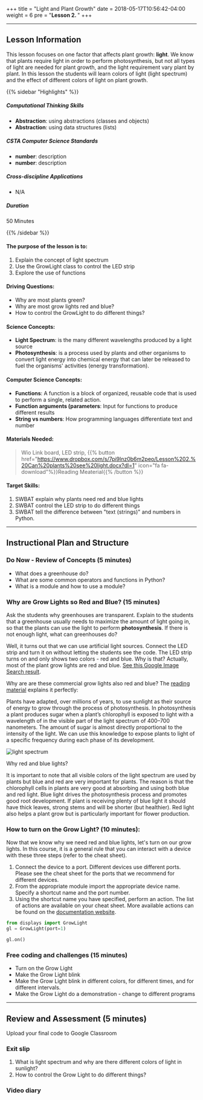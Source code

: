 +++
title = "Light and Plant Growth"
date =  2018-05-17T10:56:42-04:00
weight = 6
pre = "<b>Lesson 2. </b>"
+++

---

## Lesson Information

This lesson focuses on one factor that affects plant growth: **light**. We know that plants require light in order to perform photosynthesis, but not all types of light are needed for plant growth, and the light requirement vary plant by plant. In this lesson the students will learn colors of light (light spectrum) and the effect of different colors of light on plant growth.

{{% sidebar "Highlights" %}}

##### Computational Thinking Skills

* **Abstraction**: using abstractions (classes and objects)
* **Abstraction**: using data structures (lists)

##### CSTA Computer Science Standards

* **number**: description
* **number**: description

##### Cross-discipline Applications

* N/A

##### Duration

50 Minutes

{{% /sidebar %}}

#### The purpose of the lesson is to:

1. Explain the concept of light spectrum
2. Use the GrowLight class to control the LED strip
3. Explore the use of functions

#### Driving Questions:

* Why are most plants green?
* Why are most grow lights red and blue?
* How to control the GrowLight to do different things?

#### Science Concepts:

* **Light Spectrum**: is the many different wavelengths produced by a light source
* **Photosynthesis**: is a process used by plants and other organisms to convert light energy into chemical energy that can later be released to fuel the organisms' activities (energy transformation).

#### Computer Science Concepts:

* **Functions**: A function is a block of organized, reusable code that is used to perform a single, related action.
* **Function arguments (parameters**: Input for functions to produce different results
* **String vs numbers**: How programming languages differentiate text and number

#### Materials Needed:

> Wio Link board, LED strip, {{% button href="https://www.dropbox.com/s/7pi9lnz0b6m2peo/Lesson%202.%20Can%20plants%20see%20light.docx?dl=1" icon="fa fa-download"%}}Reading Meaterial{{% /button %}}

#### Target Skills:

1. SWBAT explain why plants need red and blue lights
2. SWBAT control the LED strip to do different things
3. SWBAT tell the difference between "text (strings)" and numbers in Python.

---

## Instructional Plan and Structure

### Do Now - Review of Concepts (5 minutes)

* What does a greenhouse do?
* What are some common operators and functions in Python?
* What is a module and how to use a module?

### Why are Grow Lights so Red and Blue? (15 minutes)

Ask the students why greenhouses are transparent. Explain to the students that a greenhouse usually needs to maximize the amount of light going in, so that the plants can use the light to perform **photosynthesis**. If there is not enough light, what can greenhouses do?

Well, it turns out that we can use artificial light sources. Connect the LED strip and turn it on without letting the students see the code. The LED strip turns on and only shows two colors - red and blue. Why is that? Actually, most of the plant grow lights are red and blue. [See this Google Image Search result](https://www.google.com/search?q=plant+grow+light&safe=off&biw=1310&bih=714&tbm=isch&source=lnms&sa=X&ved=0ahUKEwiljonkrZXbAhWSq1kKHRt3BlQQ_AUIigIoAQ).

Why are are these commercial grow lights also red and blue? The [reading material]() explains it perfectly:

Plants have adapted, over millions of years, to use sunlight as their source of energy to grow through the process of photosynthesis. In photosynthesis a plant produces sugar when a plant’s chlorophyll is exposed to light with a wavelength of in the visible part of the light spectrum of 400–700 nanometers. The amount of sugar is almost directly proportional to the intensity of the light. We can use this knowledge to expose plants to light of a specific frequency during each phase of its development.

![light spectrum](http://eyelighting.com/wp-content/uploads/2018/02/quality-of-a-light-source.jpg)

Why red and blue lights?

It is important to note that all visible colors of the light spectrum are used by plants but blue and red are very important for plants.  The reason is that the chlorophyll cells in plants are very good at absorbing and using both blue and red light.  Blue light drives the photosynthesis process and promotes good root development.  If plant is receiving plenty of blue light it should have thick leaves, strong stems and will be shorter (but healthier). Red light also helps a plant grow but is particularly important for flower production. 

### How to turn on the Grow Light? (10 minutes):

Now that we know why we need red and blue lights, let's turn on our grow lights. In this course, it is a general rule that you can interact with a device with these three steps (refer to the cheat sheet).

1. Connect the device to a port. Different devices use different ports. Please see the cheat sheet for the ports that we recommend for different devices.
2. From the appropriate module import the appropriate device name. Specify a shortcut name and the port number.
3. Using the shortcut name you have specified, perform an action. The list of actions are available on your cheat sheet. More available actions can be found on the [documentation website](http://growthings.readthedocs.io/en/latest/api.html).

``` python
from displays import GrowLight
gl = GrowLight(port=1)

gl.on()
```

### Free coding and challenges (15 minutes)

* Turn on the Grow Light
* Make the Grow Light blink
* Make the Grow Light blink in different colors, for different times, and for different intervals.
* Make the Grow Light do a demonstration - change to different programs

---

## Review and Assessment (5 minutes)

Upload your final code to Google Classroom

### Exit slip

1. What is light spectrum and why are there different colors of light in sunlight?
2. How to control the Grow Light to do different things?

### Video diary
